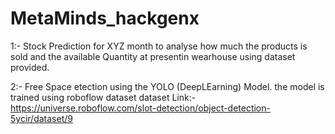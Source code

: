 # MetaMinds_hackgenx

1:- Stock Prediction for XYZ month to analyse how much the products is sold and the available Quantity at presentin wearhouse using dataset provided.

2:- Free Space etection using the YOLO (DeepLEarning) Model.
the model is trained using roboflow dataset
dataset Link:- https://universe.roboflow.com/slot-detection/object-detection-5ycir/dataset/9
